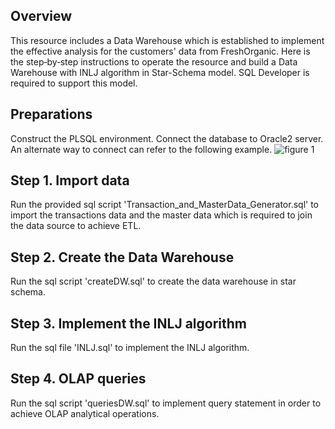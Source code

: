 ## Overview
This resource includes a Data Warehouse which is established to implement the effective analysis for the customers' data from FreshOrganic. Here is the step‐by‐step instructions to operate the resource and build a Data Warehouse with INLJ algorithm in Star-Schema model. SQL Developer is required to support this model. 
## Preparations
Construct the PLSQL environment. Connect the database to Oracle2 server. An alternate way to connect can refer to the following example.
![figure 1](https://user-images.githubusercontent.com/11970319/67135196-b8607200-f273-11e9-94e2-4a3de4bb6c68.png)
## Step 1. Import data
Run the provided sql script 'Transaction_and_MasterData_Generator.sql' to import the transactions data and the master data which is required to join the data source to achieve ETL.
## Step 2. Create the Data Warehouse
Run the sql script 'createDW.sql' to create the data warehouse in star schema.
## Step 3. Implement the INLJ algorithm 
Run the sql file 'INLJ.sql' to implement the INLJ algorithm.
## Step 4. OLAP queries
Run the sql script 'queriesDW.sql' to implement query statement in order to achieve OLAP analytical operations.
